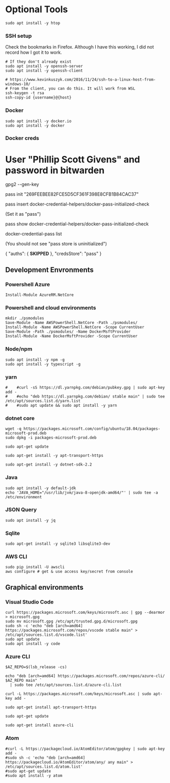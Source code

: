 

# Optional Tools

    sudo apt install -y htop

### SSH setup

Check the bookmarks in Firefox. Although I have this working, I did not record how I got it to work. 

    # If they don't already exist
    sudo apt install -y openssh-server
    sudo apt install -y openssh-client

    # https://www.kevinkuszyk.com/2016/11/24/ssh-to-a-linux-host-from-windows-10/
    # From the client, you can do this. It will work from WSL
    ssh-keygen -t rsa
    ssh-copy-id {username}@{host}

### Docker

    sudo apt install -y docker.io
    sudo apt install -y docker

### Docker creds


# User "Phillip Scott Givens" and password in bitwarden
gpg2 --gen-key

pass init "269FEEBEE82FCE5D5CF361F398E8CFB1B84CAC37"

pass insert docker-credential-helpers/docker-pass-initialized-check

(Set it as "pass")

pass show docker-credential-helpers/docker-pass-initialized-check

docker-credential-pass list

(You should not see "pass store is uninitialized")

{
    "auths": {
        **SKIPPED**
    },
    "credsStore": "pass"
}

## Development Envronments

### Powershell Azure

    Install-Module AzureRM.NetCore
   
### Powershell and cloud environments

    mkdir ./psmodules
    Save-Module -Name AWSPowerShell.NetCore -Path ./psmodules/
    Install-Module -Name AWSPowerShell.NetCore -Scope CurrentUser
    Save-Module -Path ./psmodules/ -Name DockerMsftProvider
    Install-Module -Name DockerMsftProvider -Scope CurrentUser

### Node/npm

    sudo apt install -y npm -g
    sudo apt install -y typescript -g

### yarn

    #    #curl -sS https://dl.yarnpkg.com/debian/pubkey.gpg | sudo apt-key add -
    #    #echo "deb https://dl.yarnpkg.com/debian/ stable main" | sudo tee /etc/apt/sources.list.d/yarn.list
    #    #sudo apt update && sudo apt install -y yarn


### dotnet core

    wget -q https://packages.microsoft.com/config/ubuntu/18.04/packages-microsoft-prod.deb
    sudo dpkg -i packages-microsoft-prod.deb

    sudo apt-get update

    sudo apt-get install -y apt-transport-https

    sudo apt-get install -y dotnet-sdk-2.2
    
### Java

    sudo apt install -y default-jdk
    echo 'JAVA_HOME="/usr/lib/jvm/java-8-openjdk-amd64/"' | sudo tee -a /etc/environment

### JSON Query

    sudo apt install -y jq
    
### Sqlite

    sudo apt-get install -y sqlite3 libsqlite3-dev

### AWS CLI

    sudo pip install -U awscli
    aws configure # get & use access key/secret from console

## Graphical environments

### Visual Studio Code

    curl https://packages.microsoft.com/keys/microsoft.asc | gpg --dearmor > microsoft.gpg
    sudo mv microsoft.gpg /etc/apt/trusted.gpg.d/microsoft.gpg
    sudo sh -c 'echo "deb [arch=amd64] https://packages.microsoft.com/repos/vscode stable main" > /etc/apt/sources.list.d/vscode.list'
    sudo apt update
    sudo apt install -y code    


### Azure CLI 

    $AZ_REPO=$(lsb_release -cs)

    echo "deb [arch=amd64] https://packages.microsoft.com/repos/azure-cli/ $AZ_REPO main" `
      | sudo tee /etc/apt/sources.list.d/azure-cli.list
   
    curl -L https://packages.microsoft.com/keys/microsoft.asc | sudo apt-key add -
    
    sudo apt-get install apt-transport-https

    sudo apt-get update 

    sudo apt-get install azure-cli
    
### Atom

    #curl -L https://packagecloud.io/AtomEditor/atom/gpgkey | sudo apt-key add -
    #sudo sh -c 'echo "deb [arch=amd64] https://packagecloud.io/AtomEditor/atom/any/ any main" > /etc/apt/sources.list.d/atom.list'
    #sudo apt-get update
    #sudo apt install -y atom
    

















